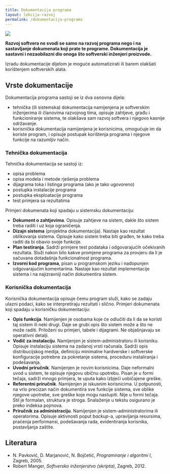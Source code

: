 ```yaml
---
title: Dokumentacija programa
layout: lekcija-razvoj
permalink: /dokumentacija-programa
---
```


![](/images/fore/agile.png)

**Razvoj softvera ne svodi se samo na razvoj programa nego i na sastavljanje dokumenata koji prate te programe. Dokumentacija je sastavni i nezaobilazni dio onoga što softverski inženjeri proizvode.**

Izradu dokumentacije dijelom je moguće automatizirati ili barem olakšati korištenjem softverskih alata.

## Vrste dokumentacije

Dokumentacija programa sastoji se iz dva osnovna dijela:
- tehnička (ili sistemska) dokumentacija namijenjena je softverskim inženjerima ili članovima razvojnog
tima, opisuje zahtjeve, građu i funkcioniranje sistema, te olakšava sam razvoj softvera i njegovo kasnije održavanje.
- korisnička dokumentacija namijenjena je korisnicima, omogućuje im da koriste program, i opisuje postupak korištenja programa i njegove funkcije na razumljiv način.

### Tehnička dokumentacija

Tehnička dokumentacija se sastoji iz:
- opisa problema
- opisa modela i metode rješenja problema
- dijagrama toka i listinga programa (ako je tako ugovoreno)
- postupka instalacije programa
- postupka eksploatacije programa
- test primjera sa rezultatima

Primjeri dokumenata koji spadaju u sistemsku dokumentaciju:
- **Dokument o zahtjevima**. Opisuje zahtjeve na sistem, dakle što sistem treba raditi i uz koja ograničenja.
- **Dizajn sistema** (projektna dokumentacija). Nastaje kao rezultat oblikovanja sistema. Opisuje kako sistem treba biti građen, te kako treba raditi da bi obavio svoje funkcije.
- **Plan testiranja**. Sadrži primjere test podataka i odgovarajućih očekivanih rezultata. Služi nakon bilo kakve promjene programa za provjeru da li je sačuvana dotadašnja funkcionalnost programa.
- **Izvorni kod programa**, pisan u programskom jeziku i nadopunjen odgovarajućim komentarima. Nastaje kao rezultat implementacije sistema i na najizravniji način dokumentira sistem.

### Korisnička dokumentacija

Korisnička dokumentacija opisuje čemu program služi, kako se zadaju ulazni podaci, kako se interpretiraju rezultati i slično. Primjeri dokumenata koji spadaju u korisničku dokumentaciju:

- **Opis funkcija**. Namijenjen je osobama koje će odlučiti da li da se koristi taj sistem ili neki drugi. Daje se grubi opis što sistem može a što ne može raditi. Priloženi su primjeri, tabele i dijagrami. Ne objašnjavaju se operativni detalji.
- **Vodič za instalaciju**. Namijenjen je sistem-administratoru ili korisniku. Opisuje instalaciju sistema na zadanoj vrsti računala. Sadrži opis distribucijskog medija, definiciju minimalne hardverske i softverske konfiguracije potrebne za pokretanje sistema, proceduru instaliranja i podešavanja.
- **Uvodni priručnik**. Namijenjen je novim korisnicima. Daje neformalni uvod u sistem, te opisuje njegovu običnu upotrebu. Pisan je u formi tečaja, sadrži mnogo primjera, te uputa kako izbjeći uobičajene greške.
- **Referentni priručnik**. Namijenjen je iskusnim korisnicima. U potpunosti, na vrlo precizan način dokumentira sve funkcije sistema, sve oblike njegove upotrebe, sve greške koje mogu nastupiti. Nije u formi tečaja. Stil je formalan, struktura je stroga. Snalaženje u tekstu osigurano je preko indeksa pojmova.
- **Priručnik za administraciju**. Namijenjen je sistem-administratorima ili operatorima. Opisuje aktivnosti poput *backup*-a, upravljanja resursima, praćenja performansi, podešavanja rada, evidentiranja korisnika, postavljanja zaštite.

## Literatura

- N. Pavković, D. Marjanović, N. Bojčetić, *Programiranje i algoritmi I*, Zagreb, 2005.
- Robert Manger, *Softversko inženjerstvo (skripta)*, Zagreb, 2012.
